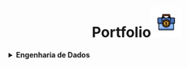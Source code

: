 <h1 align="center">Portfolio<img src="./icon/portfolio-icon.png" alt="Image" height="60" width="60"></h1>

<!-- Engenharia de Dados -->
<details>
    <summary><strong>Engenharia de Dados</strong></summary>
    <br />
    <div align="left">
        <!-- Projetos de Estudo -->
        <h3>Projetos de Estudo</h3>
        - <a href="https://github.com/tiagowk/portfolio/tree/main/data_engineering/study/digital_innovation_one/banco_carrefour_data_engineer/project/data_analytics_with_python_and_pandas/README.md">Análise de Dados com Python e Pandas</a></td>
    </div>
</details>            
<!-- Engenharia de Dados -->
